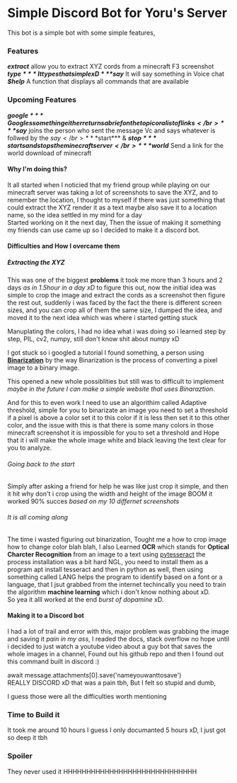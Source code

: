 # Simple Discord Bot for Yoru's Server

This bot is a simple bot with some simple features,  

### Features
***extract*** allow you to extract XYZ cords from a minecraft F3 screenshot  
***$type*** It types that simple xD  
***$say*** It will say something in Voice chat
***$help*** A function that displays all commands that are available   


### Upcoming Features

***$google*** Googles something either returns a brief on the topic or a list of links </br>
***$say*** joins the person who sent the message Vc and says whatever is follwed by the $say </br>
***$start*** & ***$stop*** starts and stops the minecraft server </br>
***$world*** Send a link for the world download of minecraft </br>

#### Why I'm doing this?

It all started when I noticied that my friend group while playing on our minecraft server was taking a lot of screenshots to save the XYZ, and to remember the location, I thought to myself if there was just something that could extract the XYZ render it as a text maybe also save it to a location name, so the idea settled in my mind for a day </br>
Started working on it the next day,
Then the issue of making it something my friends can use came up so I decided to make it a discord bot. 

#### Difficulties and How I overcame them

##### Extracting the XYZ

This was one of the biggest **problems** it took me more than 3 hours and 2 days _as in 1.5hour in a day xD_ to figure this out, now the initial idea was simple to crop the image and extract the cords as a screenshot then figure the rest out, suddenly i was faced by the fact the there is different screen sizes, and you can crop all of them the same size, I dumped the idea, and moved it to the next idea which was where i started getting stuck </br>

Manuplating the colors, I had no idea what i was doing so i learned step by step, PIL, cv2, numpy, still don't know shit about numpy xD </br>

I got stuck so i googled a tutorial I found something, a person using [**Binarization**](https://felixniklas.com/imageprocessing/binarization) by the way Binarization is the process of converting a pixel image to a binary image.
</br>

This opened a new whole possiblities but still was to difficult to implement _maybe in the future I can make a simple website that uses Binaraztion_.</br>

And for this to even work I need to use an algorithim called Adaptive threshold, simple for you to binarizate an image you need to set a threshold if a pixel is above a color set it to this color if it is less then set it to this other color, and the issue with this is that there is some many colors in those minecraft screenshot it is impossible for you to set a threshold and Hope that it i will make the whole image white and black leaving the text clear for you to analyze.</br>

###### Going back to the start

Simply after asking a friend for help he was like just crop it simple, and then it hit why don't i crop using the width and height of the image BOOM it worked 90% succes _based on my 10 differnet screenshots_

###### It is all coming along

The time i wasted figuring out binarization, Tought me a how to crop image how to change color blah blah, I also Learned **OCR** which stands for **Optical Charcter Recognition** from an image to a text using [pytesseract](https://pypi.org/project/pytesseract/) the process installation was a bit hard NGL, you need to install them as a program apt install tesseract and then in python as well, then using something called LANG helps the program to identify based on a font or a language, that I jsut grabbed from the internet techincally you need to train the algorithm **machine learning** which i don't know nothing about xD.</br>
So yea it alll worked at the end _burst of dopamine_ xD.

#### Making it to a Discord bot

I had a lot of trail and error with this, major problem was grabbing the image and saving it _pain in my ass_, I readed the docs, stack overflow no hope until i decided to just watch a youtube video about a guy bot that saves the whole images in a channel, Found out his github repo and then I found out this command built in discord :)</br>

await message.attachments[0].save('nameyouwanttosave') </br>
REALLY DISCORD xD that was a pain tbh,
But I felt so stupid and dumb,</br>

I guess those were all the difficulties worth mentioning

### Time to Build it

It took me around 10 hours I guess I only documanted 5 hours xD,
I just got so deep it tbh

### Spoiler

They never used it HHHHHHHHHHHHHHHHHHHHHHHHHHHHH
